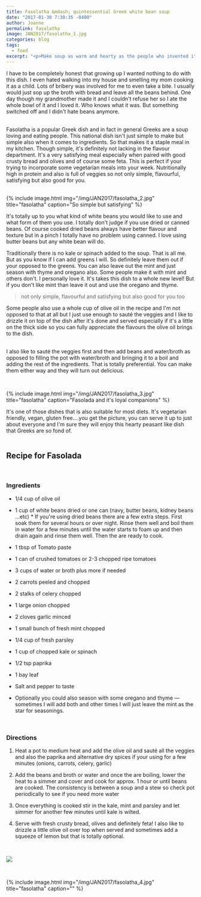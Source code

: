 ```yaml
---
title: Fasolatha &mdash; quintessential Greek white bean soup
date: "2017-01-30 7:30:35 -0400"
author: Joanne
permalink: fasolatha
image: JAN2017/fasolatha_1.jpg
categories: blog
tags:
  - food
excerpt: "<p>Make soup as warm and hearty as the people who invented it</p>"
---
```


I have to be completely honest that growing up I wanted nothing to do with this dish. I even hated walking into my house and smelling my mom cooking it as a child.  Lots of bribery was involved for me to even take a bite.  I usually would just sop up the broth with bread and leave all the beans behind.  One day though my grandmother made it and I couldn't refuse her so I ate the whole bowl of it and I loved it.  Who knows what it was. But something switched off and I didn't hate beans anymore.
<br>
<br>

Fasolatha is a popular Greek dish and in fact in general Greeks are a soup loving and eating people.  This national dish isn't just simple to make but simple also when it comes to ingredients. So that makes it a staple meal in my kitchen.  Though simple, it's definitely not lacking in the flavour department. It's a very satisfying meal especially when paired with good crusty bread and olives and of course some feta.  This is perfect if your trying to incorporate some vegetarian meals into your week. Nutritionally high in protein and also is full of veggies so not only simple, flavourful, satisfying but also good for you.
<br>
<br>

{% include image.html
            img="/img/JAN2017/fasolatha_2.jpg"
            title="fasolatha"
            caption="So simple but satisfying" %}

It's totally up to you what kind of white beans you would like to use and what form of them you use. I totally don't judge if you use dried or canned beans.  Of course cooked dried beans always have better flavour and texture but in a pinch I totally have no problem using canned. I love using butter beans but any white bean will do.
<br>

Traditionally there is no kale or spinach added to the soup.  That is all me. But as you know if I can add greens I will. So definitely leave them out if your opposed to the greens. You can also leave out the mint and just season with thyme and oregano also. Some people make it with mint and others don't.  I personally love it.  It's takes this dish to a whole new level! But if you don't like mint than leave it out and use the oregano and thyme.

> not only simple, flavourful and satisfying but also good for you too

Some people also use a whole cup of olive oil in the recipe and I'm not opposed to that at all but I just use enough to sauté the veggies and I like to drizzle it on top of the dish after it's done and served especially if it's a little on the thick side so you can fully appreciate the flavours the olive oil brings to the dish.  
<br>

I also like to sauté the veggies first and then add beans and water/broth as opposed to filling the pot with water/broth and bringing it to a boil and adding the rest of the ingredients.  That is totally preferential.  You can make them either way and they will turn out delicious.

<br>

{% include image.html
            img="/img/JAN2017/fasolatha_3.jpg"
            title="fasolatha"
            caption="Fasolada and it's loyal companions" %}

It's one of those dishes that is also suitable for most diets. It's vegetarian friendly, vegan, gluten free....you get the picture, you can serve it up to just about everyone and I'm sure they will enjoy this hearty peasant like dish that Greeks are so fond of.  
<br>

## Recipe for Fasolada
<br>

### Ingredients

* 1/4 cup of olive oil

* 1 cup of white beans dried or one can (navy, butter beans, kidney beans ...etc) * If you're using dried beans there are a few extra steps.  First soak them for several hours or over night. Rinse them well and boil them in water for a few minutes until the water starts to foam up and then drain again and rinse them well.  Then the are ready to cook.

* 1  tbsp of Tomato paste

* 1 can of crushed tomatoes or 2-3 chopped ripe tomatoes

* 3 cups of water or broth plus more if needed

* 2 carrots peeled and chopped

* 2 stalks of celery chopped

* 1 large onion chopped

* 2 cloves garlic minced

* 1 small bunch of fresh mint chopped

* 1/4 cup of fresh parsley

* 1 cup of chopped kale or spinach

* 1/2 tsp paprika

* 1 bay leaf

* Salt and pepper to taste

*  Optionally you could also season with some oregano and thyme &mdash; sometimes I will add both and other times I will just leave the mint as the star for seasonings.

<br>

### Directions

1. Heat a pot to medium heat and add the olive oil and sauté all the veggies and also the paprika and alternative dry spices if your using for a few minutes (onions, carrots, celery, garlic)

1. Add the beans and broth or water and once the are boiling, lower the heat to a simmer and cover and cook for approx. 1 hour or until beans are cooked. The consistency is between a soup and a stew so check pot periodically to see if you need more water

1. Once everything is cooked stir in the kale, mint and parsley and let simmer for another few minutes until kale is wilted.  

1. Serve with fresh crusty bread, olives and definitely feta!
I also like to drizzle a little olive oil over top when served and sometimes add a squeeze of lemon but that is totally optional.

<br>

<p class="apple__news__logo"><a href="https://apple.news/TKVtoVhGUQSuiufA4bqI-gg"><img src="{{ basesite.url }}/img/apple_news.svg" /></a></p>
<br>

{% include image.html
            img="/img/JAN2017/fasolatha_4.jpg"
            title="fasolatha"
            caption="" %}
